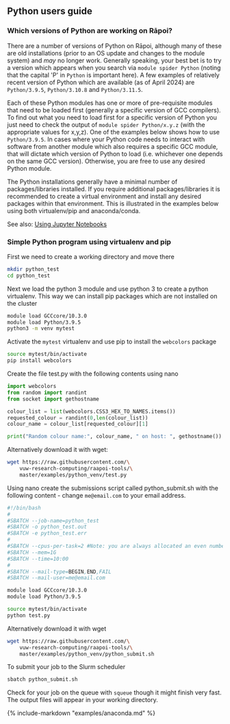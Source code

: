 ## Python users guide

### Which versions of Python are working on Rāpoi?

There are a number of versions of Python on Rāpoi, although many of these are old installations (prior to an OS update and changes to the module system) and *may* no longer work.
Generally speaking, your best bet is to try a version which appears when you search via `module spider Python` (noting that the capital 'P' in `Python` is important here).
A few examples of relatively recent version of Python which are available (as of April 2024) are `Python/3.9.5`, `Python/3.10.8` and `Python/3.11.5`.

Each of these Python modules has one or more of pre-requisite modules that need to be loaded first (generally a specific version of GCC compilers).
To find out what you need to load first for a specific version of Python you just need to check the output of `module spider Python/x.y.z` (with the appropriate values for x,y,z).
One of the examples below shows how to use `Python/3.9.5`.
In cases where your Python code needs to interact with software from another module which also requires a specific GCC module, that will dictate which version of Python to load (i.e. whichever one depends on the same GCC version).
Otherwise, you are free to use any desired Python module. 

The Python installations generally have a minimal number of packages/libraries installed.
If you require additional packages/libraries it is recommended to create a virtual environment and install any desired packages within that environment.
This is illustrated in the examples below using both virtualenv/pip and anaconda/conda. 

See also: [Using Jupyter Notebooks](../advanced/notebooks.md)

### Simple Python program using virtualenv and pip

First we need to create a working directory and move there
```bash
mkdir python_test
cd python_test
```
Next we load the python 3 module and use python 3 to create a python virtualenv.  This way we can install pip packages which are not installed on the cluster
```bash
module load GCCcore/10.3.0
module load Python/3.9.5
python3 -m venv mytest
```

Activate the `mytest` virtualenv and use pip to install the `webcolors` package
```bash
source mytest/bin/activate
pip install webcolors
```

Create the file test.py with the following contents using nano
```python
import webcolors
from random import randint
from socket import gethostname

colour_list = list(webcolors.CSS3_HEX_TO_NAMES.items())
requested_colour = randint(0,len(colour_list))
colour_name = colour_list[requested_colour][1]

print("Random colour name:", colour_name, " on host: ", gethostname())
```

Alternatively download it with wget:
```bash
wget https://raw.githubusercontent.com/\
    vuw-research-computing/raapoi-tools/\
    master/examples/python_venv/test.py
```

Using nano create the submissions script called python_submit.sh with the following content - change `me@email.com` to your email address.
```bash
#!/bin/bash
#
#SBATCH --job-name=python_test
#SBATCH -o python_test.out
#SBATCH -e python_test.err
#
#SBATCH --cpus-per-task=2 #Note: you are always allocated an even number of cpus
#SBATCH --mem=1G
#SBATCH --time=10:00
#
#SBATCH --mail-type=BEGIN,END,FAIL
#SBATCH --mail-user=me@email.com

module load GCCcore/10.3.0
module load Python/3.9.5

source mytest/bin/activate
python test.py
```

Alternatively download it with wget
```bash
wget https://raw.githubusercontent.com/\
    vuw-research-computing/raapoi-tools/\
    master/examples/python_venv/python_submit.sh
```

To submit your job to the Slurm scheduler
```bash
sbatch python_submit.sh
```

Check for your job on the queue with `squeue` though it might finish very fast.  The output files will appear in your working directory.






{%
include-markdown "examples/anaconda.md"
%}




